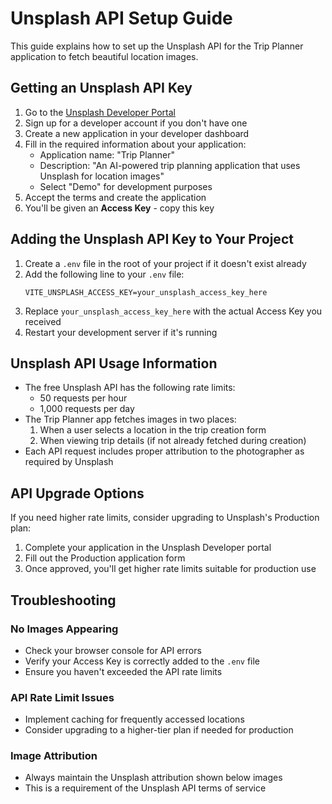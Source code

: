 # Unsplash API Setup Guide

This guide explains how to set up the Unsplash API for the Trip Planner application to fetch beautiful location images.

## Getting an Unsplash API Key

1. Go to the [Unsplash Developer Portal](https://unsplash.com/developers)
2. Sign up for a developer account if you don't have one
3. Create a new application in your developer dashboard
4. Fill in the required information about your application:
   - Application name: "Trip Planner"
   - Description: "An AI-powered trip planning application that uses Unsplash for location images"
   - Select "Demo" for development purposes
5. Accept the terms and create the application
6. You'll be given an **Access Key** - copy this key

## Adding the Unsplash API Key to Your Project

1. Create a `.env` file in the root of your project if it doesn't exist already
2. Add the following line to your `.env` file:
   ```
   VITE_UNSPLASH_ACCESS_KEY=your_unsplash_access_key_here
   ```
3. Replace `your_unsplash_access_key_here` with the actual Access Key you received
4. Restart your development server if it's running

## Unsplash API Usage Information

- The free Unsplash API has the following rate limits:
  - 50 requests per hour
  - 1,000 requests per day
- The Trip Planner app fetches images in two places:
  1. When a user selects a location in the trip creation form
  2. When viewing trip details (if not already fetched during creation)
- Each API request includes proper attribution to the photographer as required by Unsplash

## API Upgrade Options

If you need higher rate limits, consider upgrading to Unsplash's Production plan:

1. Complete your application in the Unsplash Developer portal
2. Fill out the Production application form
3. Once approved, you'll get higher rate limits suitable for production use

## Troubleshooting

### No Images Appearing
- Check your browser console for API errors
- Verify your Access Key is correctly added to the `.env` file
- Ensure you haven't exceeded the API rate limits

### API Rate Limit Issues
- Implement caching for frequently accessed locations
- Consider upgrading to a higher-tier plan if needed for production

### Image Attribution
- Always maintain the Unsplash attribution shown below images
- This is a requirement of the Unsplash API terms of service 